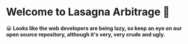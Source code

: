# Welcome to Lasagna Arbitrage 🎉

😀 **Looks like the web developers are being lazy, so keep an eye on our open source repository, although it's very, very crude and ugly.**
